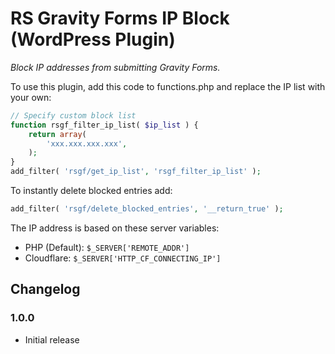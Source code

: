 # RS Gravity Forms IP Block (WordPress Plugin)

_Block IP addresses from submitting Gravity Forms._

To use this plugin, add this code to functions.php and replace the IP list with your own:

```php
// Specify custom block list
function rsgf_filter_ip_list( $ip_list ) {
	return array(
		'xxx.xxx.xxx.xxx',
	);
}
add_filter( 'rsgf/get_ip_list', 'rsgf_filter_ip_list' );
```

To instantly delete blocked entries add: 

```php
add_filter( 'rsgf/delete_blocked_entries', '__return_true' );
```

The IP address is based on these server variables:

* PHP (Default): `$_SERVER['REMOTE_ADDR']`
* Cloudflare: `$_SERVER['HTTP_CF_CONNECTING_IP']`

## Changelog

### 1.0.0
* Initial release